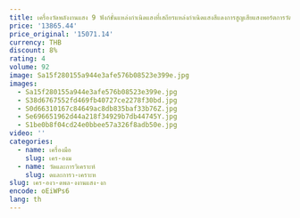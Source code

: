 ```yaml
---
title: เครื่องวัดพลังงานแสง 9 ฟังก์ชั่นแหล่งกําเนิดแสงที่เสถียรแหล่งกําเนิดแสงสีแดงการสูญเสียแสงพอร์ตการวัดสินค้าคงคลังสายเคเบิลเครือข่าย
price: '13865.44'
price_original: '15071.14'
currency: THB
discount: 8%
rating: 4
volume: 92
image: Sa15f280155a944e3afe576b08523e399e.jpg
images:
  - Sa15f280155a944e3afe576b08523e399e.jpg
  - S38d6767552fd469fb40727ce2278f30bd.jpg
  - S0d66310167c84649ac8db835baf33b76Z.jpg
  - Se696651962d44a218f34929b7db44745Y.jpg
  - S1be0b8f04cd24e0bbee57a326f8adb50e.jpg
video: ''
categories:
  - name: เครื่องมือ
    slug: เคร-องม
  - name: วัดและการวิเคราะห์
    slug: ดและการว-เคราะห
slug: เคร-องว-ดพล-งงานแสง-งก
encode: oEiWPs6
lang: th
---
```

  